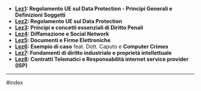 - **[Lez1](./Lez1.md): Regolamento UE sul Data Protection - Principi Generali e Definizioni Soggetti**
- **[Lez2](./Lez2.md): Regolamento UE sul Data Protection**
- **[Lez3](./Lez3.md): Principi e concetti essenziali di Diritto Penali**
- **[Lez4](./Lez4.md): Diffamazione e Social Network**
- **[Lez5](./Lez5.md):  Documenti e Firme Elettroniche**
- **[Lez6](./Lez6.md): Esempio di caso** feat. Dott. Caputo e **Computer Crimes**
- **[Lez7](./Lez7.md): Fondamenti di diritto industriale e proprietà intellettuale**
- **[Lez8](./Lez8.md): Contratti Telematici e Responsabilità internet service provider (ISP)**
---
#index
